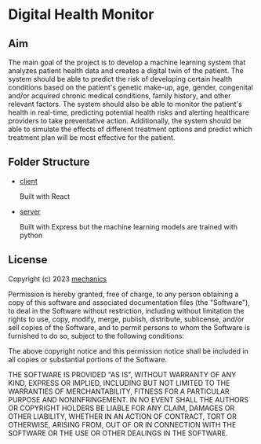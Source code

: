 # Digital Health Monitor

## Aim
The main goal of the project is to develop a machine learning system that analyzes patient health data and creates a digital twin of the patient.
The system should be able to predict the risk of developing certain health conditions based on the patient's genetic make-up, age, gender, congenital and/or acquired chronic medical conditions, family history, and other relevant factors.
The system should also be able to monitor the patient's health in real-time, predicting potential health risks and alerting healthcare providers to take preventative action.
Additionally, the system should be able to simulate the effects of different treatment options and predict which treatment plan will be most effective for the patient.

## Folder Structure
- [client](https://github.com/MissTipo/digital-health-monitor/tree/master/client)

    Built with React
- [server](https://github.com/MissTipo/digital-health-monitor/tree/master/server)

    Built with Express but the machine learning models are trained with python



## License
Copyright (c) 2023 [mechanics](https://github.com/MissTipo/alx-peer_group_discussions)

Permission is hereby granted, free of charge, to any person obtaining a copy of this software and associated documentation files (the "Software"), to deal in the Software without restriction, including without limitation the rights to use, copy, modify, merge, publish, distribute, sublicense, and/or sell copies of the Software, and to permit persons to whom the Software is furnished to do so, subject to the following conditions:

The above copyright notice and this permission notice shall be included in all copies or substantial portions of the Software.

THE SOFTWARE IS PROVIDED "AS IS", WITHOUT WARRANTY OF ANY KIND, EXPRESS OR IMPLIED, INCLUDING BUT NOT LIMITED TO THE WARRANTIES OF MERCHANTABILITY, FITNESS FOR A PARTICULAR PURPOSE AND NONINFRINGEMENT. IN NO EVENT SHALL THE AUTHORS OR COPYRIGHT HOLDERS BE LIABLE FOR ANY CLAIM, DAMAGES OR OTHER LIABILITY, WHETHER IN AN ACTION OF CONTRACT, TORT OR OTHERWISE, ARISING FROM, OUT OF OR IN CONNECTION WITH THE SOFTWARE OR THE USE OR OTHER DEALINGS IN THE SOFTWARE.
